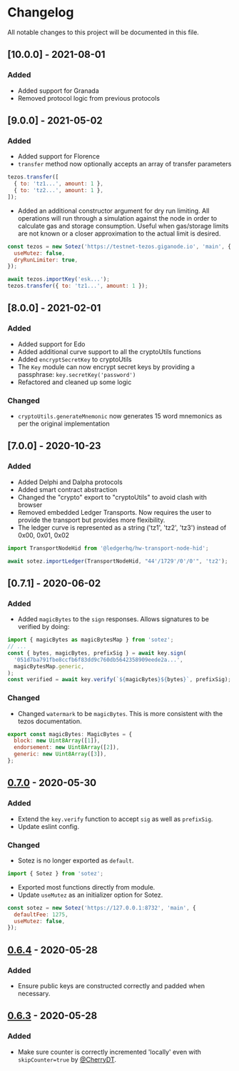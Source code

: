 # Changelog

All notable changes to this project will be documented in this file.

## [10.0.0] - 2021-08-01

### Added

- Added support for Granada
- Removed protocol logic from previous protocols

## [9.0.0] - 2021-05-02

### Added

- Added support for Florence
- `transfer` method now optionally accepts an array of transfer parameters

```js
tezos.transfer([
  { to: 'tz1...', amount: 1 },
  { to: 'tz2...', amount: 1 },
]);
```

- Added an additional constructor argument for dry run limiting. All operations will run through a simulation against the node in order to calculate gas and storage consumption. Useful when gas/storage limits are not known or a closer approximation to the actual limit is desired.

```js
const tezos = new Sotez('https://testnet-tezos.giganode.io', 'main', {
  useMutez: false,
  dryRunLimiter: true,
});

await tezos.importKey('esk...');
tezos.transfer({ to: 'tz1...', amount: 1 });
```

## [8.0.0] - 2021-02-01

### Added

- Added support for Edo
- Added additional curve support to all the cryptoUtils functions
- Added `encryptSecretKey` to cryptoUtils
- The `Key` module can now encrypt secret keys by providing a passphrase: `key.secretKey('password')`
- Refactored and cleaned up some logic

### Changed

- `cryptoUtils.generateMnemonic` now generates 15 word mnemonics as per the original implementation

## [7.0.0] - 2020-10-23

### Added

- Added Delphi and Dalpha protocols
- Added smart contract abstraction
- Changed the "crypto" export to "cryptoUtils" to avoid clash with browser
- Removed embedded Ledger Transports. Now requires the user to provide the transport but provides more flexibility.
- The ledger curve is represented as a string ('tz1', 'tz2', 'tz3') instead of 0x00, 0x01, 0x02

```js
import TransportNodeHid from '@ledgerhq/hw-transport-node-hid';

await sotez.importLedger(TransportNodeHid, "44'/1729'/0'/0'", 'tz2');
```

## [0.7.1] - 2020-06-02

### Added

- Added `magicBytes` to the `sign` responses. Allows signatures to be verified by doing:

```js
import { magicBytes as magicBytesMap } from 'sotez';
// ...
const { bytes, magicBytes, prefixSig } = await key.sign(
  '051d7ba791fbe8ccfb6f83dd9c760db5642358909eede2a...',
  magicBytesMap.generic,
);
const verified = await key.verify(`${magicBytes}${bytes}`, prefixSig);
```

### Changed

- Changed `watermark` to be `magicBytes`. This is more consistent with the tezos documentation.

```js
export const magicBytes: MagicBytes = {
  block: new Uint8Array([1]),
  endorsement: new Uint8Array([2]),
  generic: new Uint8Array([3]),
};
```

## [0.7.0] - 2020-05-30

### Added

- Extend the `key.verify` function to accept `sig` as well as `prefixSig`.
- Update eslint config.

### Changed

- Sotez is no longer exported as `default`.

```js
import { Sotez } from 'sotez';
```

- Exported most functions directly from module.
- Update `useMutez` as an initializer option for Sotez.

```js
const sotez = new Sotez('https://127.0.0.1:8732', 'main', {
  defaultFee: 1275,
  useMutez: false,
});
```

## [0.6.4] - 2020-05-28

### Added

- Ensure public keys are constructed correctly and padded when necessary.

## [0.6.3] - 2020-05-28

### Added

- Make sure counter is correctly incremented 'locally' even with `skipCounter=true` by [@CherryDT](https://github.com/CherryDT).

[0.7.0]: https://github.com/AndrewKishino/sotez/commit/a69635497f2be8213131ce11eac716a00e6f9fef
[0.6.4]: https://github.com/AndrewKishino/sotez/commit/1d73c11a8714a6beea5b770c65ac412e09244f2e
[0.6.3]: https://github.com/AndrewKishino/sotez/commit/61506099ea98c46c2d08198fbfa172c0a2ac84a6
